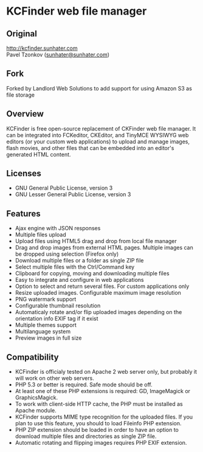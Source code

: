 # KCFinder web file manager

## Original
http://kcfinder.sunhater.com  
Pavel Tzonkov (sunhater@sunhater.com)

## Fork
Forked by Landlord Web Solutions to add support for using Amazon S3 as file storage

## Overview
KCFinder is free open-source replacement of CKFinder web file manager. It can be integrated into FCKeditor, CKEditor, and TinyMCE WYSIWYG web editors (or your custom web applications) to upload and manage images, flash movies, and other files that can be embedded into an editor's generated HTML content.

## Licenses
* GNU General Public License, version 3
* GNU Lesser General Public License, version 3

## Features
* Ajax engine with JSON responses
* Multiple files upload
* Upload files using HTML5 drag and drop from local file manager
* Drag and drop images from external HTML pages. Multiple images can be dropped using selection (Firefox only)
* Download multiple files or a folder as single ZIP file
* Select multiple files with the Ctrl/Command key
* Clipboard for copying, moving and downloading multiple files
* Easy to integrate and configure in web applications
* Option to select and return several files. For custom applications only
* Resize uploaded images. Configurable maximum image resolution
* PNG watermark support
* Configurable thumbnail resolution
* Automaticaly rotate and/or flip uploaded images depending on the orientation info EXIF tag if it exist
* Multiple themes support
* Multilanguage system
* Preview images in full size

## Compatibility
* KCFinder is officialy tested on Apache 2 web server only, but probably it will work on other web servers.
* PHP 5.3 or better is required. Safe mode should be off.
* At least one of these PHP extensions is required: GD, ImageMagick or GraphicsMagick.
* To work with client-side HTTP cache, the PHP must be installed as Apache module.
* KCFinder supports MIME type recognition for the uploaded files. If you plan to use this feature, you should to load Fileinfo PHP extension.
* PHP ZIP extension should be loaded in order to have an option to download multiple files and directories as single ZIP file.
* Automatic rotating and flipping images requires PHP EXIF extension.
